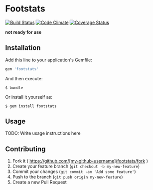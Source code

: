 # Footstats
[![Build Status](https://travis-ci.org/paulopatto/footstats.svg?branch=master)](https://travis-ci.org/paulopatto/footstats)
[![Code Climate](https://codeclimate.com/github/paulopatto/footstats/badges/gpa.svg)](https://codeclimate.com/github/paulopatto/footstats)
[![Coverage Status](https://coveralls.io/repos/paulopatto/footstats/badge.svg)](https://coveralls.io/r/paulopatto/footstats)

**not ready for use**

## Installation

Add this line to your application's Gemfile:

```ruby
gem 'footstats'
```

And then execute:

    $ bundle

Or install it yourself as:

    $ gem install footstats

## Usage

TODO: Write usage instructions here

## Contributing

1. Fork it ( https://github.com/[my-github-username]/footstats/fork )
2. Create your feature branch (`git checkout -b my-new-feature`)
3. Commit your changes (`git commit -am 'Add some feature'`)
4. Push to the branch (`git push origin my-new-feature`)
5. Create a new Pull Request
